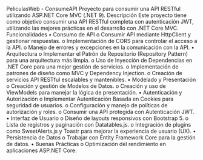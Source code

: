 PeliculasWeb - ConsumeAPI
Proyecto para consumir una API RESTful utilizando ASP.NET Core MVC (.NET 9).
Descripción
Este proyecto tiene como objetivo consumir una API RESTful completa con autenticación JWT, utilizando las mejores prácticas en el desarrollo con .NET Core MVC.
Funcionalidades
•	Consumo de API
o	Consumir API mediante HttpClient y gestionar respuestas.
o	Implementación de CORS para controlar el acceso a la API.
o	Manejo de errores y excepciones en la comunicación con la API.
•	Arquitectura
o	Implementar el Patrón de Repositorio (Repository Pattern) para una arquitectura más limpia.
o	Uso de Inyección de Dependencias en .NET Core para una mejor gestión de servicios.
o	Implementación de patrones de diseño como MVC y Dependency Injection.
o	Creación de servicios API RESTful escalables y mantenibles.
•	Modelado y Presentación
o	Creación y gestión de Modelos de Datos.
o	Creación y uso de ViewModels para manejar la lógica de presentación.
•	Autenticación y Autorización
o	Implementar Autenticación Basada en Cookies para seguridad de usuarios.
o	Configuración y manejo de políticas de autorización y roles.
o	Consumir una API protegida con Autenticación JWT.
•	Interfaz de Usuario
o	Diseño de layouts responsivos con Bootstrap 5.
o	Lista de registros y paginación con Datatables.js.
o	Integración de plugins como SweetAlerts.js y Toastr para mejorar la experiencia de usuario (UX).
•	Persistencia de Datos
o	Trabajar con Entity Framework Core para la gestión de datos.
•	Buenas Prácticas
o	Optimización del rendimiento en aplicaciones ASP.NET Core.
